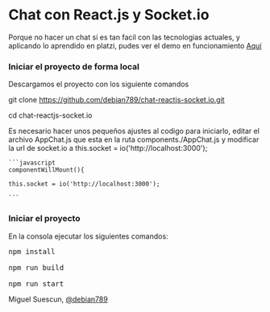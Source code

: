 Chat con React.js y Socket.io 
============



Porque no hacer un chat si es tan facil con las tecnologias actuales, y aplicando lo aprendido en platzi, pudes ver el demo en funcionamiento  <a href="http://chat-reactjs.herokuapp.com/" >Aquí</a>



<h3>Iniciar el proyecto de forma local </h3>

Descargamos el proyecto con los siguiente comandos 


git clone https://github.com/debian789/chat-reactjs-socket.io.git

cd chat-reactjs-socket.io


Es necesario hacer unos pequeños ajustes al codigo para iniciarlo, editar el archivo AppChat.js que esta en la ruta components./AppChat.js y modificar la url de socket.io a this.socket = io('http://localhost:3000');

	
	```javascript
	componentWillMount(){

	this.socket = io('http://localhost:3000');

	```


<h3>Iniciar el proyecto</h3> 

En la consola ejecutar los siguientes comandos: 

<pre>
npm install

npm run build 

npm run start 
</pre>



Miguel Suescun, <a href="https://twitter.com/debian789"> @debian789</a>







